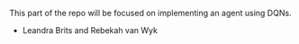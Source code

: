 This part of the repo will be focused on implementing an agent using DQNs.

* Leandra Brits and Rebekah van Wyk